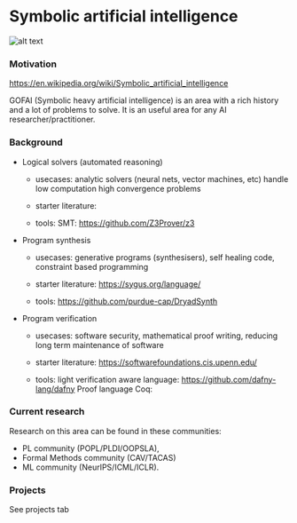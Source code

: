 # Symbolic artificial intelligence

![alt text](https://github.com/jmw150/GOFAI-labs/blob/pictures/stat-sym-ai.png?raw=true)

### Motivation

https://en.wikipedia.org/wiki/Symbolic_artificial_intelligence

GOFAI (Symbolic heavy artificial intelligence) is an area with a rich history and a lot of problems to solve. It is an useful area for any AI researcher/practitioner.

### Background

- Logical solvers (automated reasoning)

    - usecases: analytic solvers (neural nets, vector machines, etc) handle low computation high convergence problems

    - starter literature:

    - tools:
        SMT: https://github.com/Z3Prover/z3

- Program synthesis

    - usecases: generative programs (synthesisers), self healing code, constraint based programming

    - starter literature:
            https://sygus.org/language/

    - tools:
            https://github.com/purdue-cap/DryadSynth
        

- Program verification

    - usecases: software security, mathematical proof writing, reducing long term maintenance of software

    - starter literature:
        https://softwarefoundations.cis.upenn.edu/

    - tools:
        light verification aware language: https://github.com/dafny-lang/dafny
        Proof language Coq:



### Current research

Research on this area can be found in these communities: 
- PL community (POPL/PLDI/OOPSLA), 
- Formal Methods community (CAV/TACAS) 
- ML community (NeurIPS/ICML/ICLR).

### Projects

See projects tab

